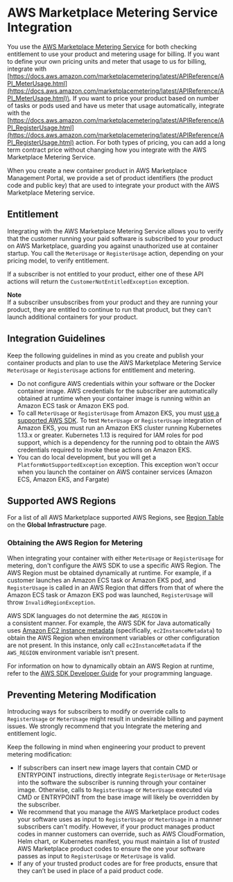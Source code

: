 # AWS Marketplace Metering Service Integration<a name="entitlement-and-metering-for-paid-products"></a>

You use the [AWS Marketplace Metering Service](https://docs.aws.amazon.com/marketplacemetering/latest/APIReference/Welcome.html) for both checking entitlement to use your product and metering usage for billing\. If you want to define your own pricing units and meter that usage to us for billing, integrate with [https://docs.aws.amazon.com/marketplacemetering/latest/APIReference/API_MeterUsage.html](https://docs.aws.amazon.com/marketplacemetering/latest/APIReference/API_MeterUsage.html)\. If you want to price your product based on number of tasks or pods used and have us meter that usage automatically, integrate with the [https://docs.aws.amazon.com/marketplacemetering/latest/APIReference/API_RegisterUsage.html](https://docs.aws.amazon.com/marketplacemetering/latest/APIReference/API_RegisterUsage.html) action\. For both types of pricing, you can add a long term contract price without changing how you integrate with the AWS Marketplace Metering Service\.

When you create a new container product in AWS Marketplace Management Portal, we provide a set of product identifiers \(the product code and public key\) that are used to integrate your product with the AWS Marketplace Metering service\.

## Entitlement<a name="seller-container-entitlement"></a>

Integrating with the AWS Marketplace Metering Service allows you to verify that the customer running your paid software is subscribed to your product on AWS Marketplace, guarding you against unauthorized use at container startup\. You call the `MeterUsage` or `RegisterUsage` action, depending on your pricing model, to verify entitlement\.

If a subscriber is not entitled to your product, either one of these API actions will return the `CustomerNotEntitledException` exception\.

**Note**  
If a subscriber unsubscribes from your product and they are running your product, they are entitled to continue to run that product, but they can't launch additional containers for your product\.

## Integration Guidelines<a name="integration-guidelines"></a>

Keep the following guidelines in mind as you create and publish your container products and plan to use the AWS Marketplace Metering Service `MeterUsage` or `RegisterUsage` actions for entitlement and metering\.
+ Do not configure AWS credentials within your software or the Docker container image\. AWS credentials for the subscriber are automatically obtained at runtime when your container image is running within an Amazon ECS task or Amazon EKS pod\.
+  To call `MeterUsage` or `RegisterUsage` from Amazon EKS, you must [use a supported AWS SDK](https://docs.aws.amazon.com/eks/latest/userguide/iam-roles-for-service-accounts-minimum-sdk.html)\. To test `MeterUsage` or `RegisterUsage` integration of Amazon EKS, you must run an Amazon EKS cluster running Kubernetes 1\.13\.x or greater\. Kubernetes 1\.13 is required for IAM roles for pod support, which is a dependency for the running pod to obtain the AWS credentials required to invoke these actions on Amazon EKS\. 
+ You can do local development, but you will get a `PlatformNotSupportedException` exception\. This exception won't occur when you launch the container on AWS container services \(Amazon ECS, Amazon EKS, and Fargate\)

## Supported AWS Regions<a name="supported-regions-metering"></a>

For a list of all AWS Marketplace supported AWS Regions, see [Region Table](http://aws.amazon.com/about-aws/global-infrastructure/regional-product-services/) on the **Global Infrastructure** page\.

### Obtaining the AWS Region for Metering<a name="metering-aws-region-configuration"></a>

When integrating your container with either `MeterUsage` or `RegisterUsage` for metering, don't configure the AWS SDK to use a specific AWS Region\. The AWS Region must be obtained dynamically at runtime\. For example, if a customer launches an Amazon ECS task or Amazon EKS pod, and `RegisterUsage` is called in an AWS Region that differs from that of where the Amazon ECS task or Amazon EKS pod was launched, `RegisterUsage` will throw `InvalidRegionException`\.

AWS SDK languages do not determine the `AWS_REGION` in a consistent manner\. For example, the AWS SDK for Java automatically uses [Amazon EC2 instance metadata](https://docs.aws.amazon.com/AWSEC2/latest/UserGuide/ec2-instance-metadata.html) \(specifically, `ec2InstanceMetadata`\) to obtain the AWS Region when environment variables or other configuration are not present\. In this instance, only call `ec2InstanceMetadata` if the `AWS_REGION` environment variable isn’t present\.

For information on how to dynamically obtain an AWS Region at runtime, refer to the [AWS SDK Developer Guide](http://aws.amazon.com/tools) for your programming language\.

## Preventing Metering Modification<a name="prevent-metering-modification"></a>

Introducing ways for subscribers to modify or override calls to `RegisterUsage` or `MeterUsage` might result in undesirable billing and payment issues\. We strongly recommend that you Integrate the metering and entitlement logic\.

Keep the following in mind when engineering your product to prevent metering modification:
+ If subscribers can insert new image layers that contain CMD or ENTRYPOINT instructions, directly integrate `RegisterUsage` or `MeterUsage` into the software the subscriber is running through your container image\. Otherwise, calls to `RegisterUsage` or `MeterUsage` executed via CMD or ENTRYPOINT from the base image will likely be overridden by the subscriber\.
+ We recommend that you manage the AWS Marketplace product codes your software uses as input to `RegisterUsage` or `MeterUsage` in a manner subscribers can't modify\. However, if your product manages product codes in manner customers can override, such as AWS CloudFormation, Helm chart, or Kubernetes manifest, you must maintain a list of *trusted* AWS Marketplace product codes to ensure the one your software passes as input to `RegisterUsage` or `MeterUsage` is valid\.
+  If any of your trusted product codes are for free products, ensure that they can’t be used in place of a paid product code\.